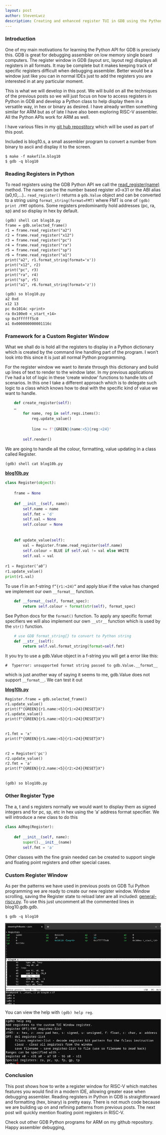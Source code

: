 ```yaml
---
layout: post
author: StevenLwcz
description: Creating and enhanced register TUI in GDB using the Python API.
---
```

### Introduction

One of my main motivations for learning the Python API for GDB is precisely this. GDB is great for debugging assembler on low memory single board computers. The register window in GDB (layout src, layout reg) displays all registers in all formats. It may be complete but it makes keeping track of specific registers difficult when debugging assembler. Better would be a window just like you can in normal IDEs just to add the registers you are interested in at any particular moment. 

This is what we will develop in this post. We will build on all the techniques of the previous posts so we will just focus on how to access registers in Python in GDB and develop a Python class to help display them in a versatile way, in hex or binary as desired. I have already written something similar for ARM but as of late I have also been exploring RISC-V assembler. All the Python APIs work for ARM as well.


I have various files in my [git hub repostitory](https://github.com/StevenLwcz/gdb-python-blog/tree/post10) which will be used as part of this post.

Included is blog10.s, a small assembler program to convert a number from binary to ascii and display it to the screen.


```shell
$ make -f makefile.blog10
$ gdb -q blog10
```

### Reading Registers in Python

To read registers using the GDB Python API we call the [read_register(name)](https://sourceware.org/gdb/onlinedocs/gdb/Frames-In-Python.html#Frames-In-Python) method. The name can be the number based register x0-x31 or the ABI alias (a0,t0,...).. `read_register()` returns a `gdb.Value` object and can be converted to a string using `format_string(format=FMT)` where FMT is one of `(gdb) print /FMT` options. Some registers predominantly hold addresses (pc, ra, sp) and so display in hex by default.


```
(gdb) shell cat blog10.py
frame = gdb.selected_frame()
r1 = frame.read_register("a2")
r2 = frame.read_register("x12")
r3 = frame.read_register("pc")
r4 = frame.read_register("ra")
r5 = frame.read_register("sp")
r6 = frame.read_register("a1")
print("a2", r1.format_string(format='x'))
print("x12", r2)
print("pc", r3)
print("ra", r4)
print("sp", r5)
print("a1", r6.format_string(format='z'))
```

```
(gdb) so blog10.py
a2 0xd
x12 13
pc 0x1014c <print>
ra 0x100e0 <_start_+14>
sp 0x3ffffff5c0
a1 0x000000000001116c
```

### Framework for a Custom Register Window

What we shall do is hold all the registers to display in a Python dictionary which is created by the command line handling part of the program. I won’t look into this since it is just all normal Python programming.


For the register window we want to iterate through this dictionary and build up lines of text to render to the window later. In my previous applications I’ve had a lot of logic in these ‘create window’ functions to handle lots of scenarios. In this one I take a different approach which is to delegate such logic to a class which knows how to deal with the specific kind of value we want to handle.

```python
    def create_register(self):
    …
        for name, reg in self.regs.items():
            reg.update_value()
   
            line += f'{GREEN}{name:<5}{reg:<24}'
    
        self.render()
```

We are going to handle all the colour, formatting, value updating in a class called Register.

```shell
(gdb) shell cat blog10b.py
```

**[blog10b.py](https://github.com/StevenLwcz/gdb-python-blog/blob/post10/blog10b.py)**
```python
class Register(object):

    frame = None

    def __init__(self, name):
        self.name = name
        self.fmt = 'd'
        self.val = None
        self.colour = None


    def update_value(self):
        val = Register.frame.read_register(self.name)
        self.colour = BLUE if self.val != val else WHITE
        self.val = val

r1 = Register(‘a0’)
r1.update_value()
print(r1.val)
```

To use r1 in an f-string `f”{r1:<24)”` and apply blue if the value has changed we implement our own `__format__` function.


```python
    def __format__(self, format_spec):
        return self.colour + format(str(self), format_spec)
```

See Python docs for the `format()` function. To apply any specific format specifiers we will also implement our own `__str__` function which is used by the `str()` function.


```python
    # use GDB format_string{} to convert to Python string
    def __str__(self):
        return self.val.format_string(format=self.fmt)
```


It you try to use a gdb.Value object in a f-string you will get a error like this:


    #  Typerror: unsupported format string passed to gdb.Value.__format__


which is just another way of saying it seems to me, gdb.Value does not support `__format__`.  We can test it out


**[blog10b.py](https://github.com/StevenLwcz/gdb-python-blog/blob/post10/blog10b.py)**
```
Register.frame = gdb.selected_frame()
r1.update_value()
print(f"{GREEN}{r1.name:<5}{r1:<24}{RESET}X")
r1.update_value()
print(f"{GREEN}{r1.name:<5}{r1:<24}{RESET}X")


r1.fmt = 'x'
print(f"{GREEN}{r1.name:<5}{r1:<24}{RESET}X")


r2 = Register('pc')
r2.update_value()
r2.fmt = 'a'
print(f"{GREEN}{r2.name:<5}{r2:<24}{RESET}X")


(gdb) so blog10b.py
```

### Other Register Type

The a, t and s registers normally we would want to display them as signed integers and for pc, sp, etc in hex using the ‘a’ address format specifier. We will introduce a new class to do this


```python
class AdReg(Register):

    def __init__(self, name):
        super().__init__(name)
        self.fmt = 'a'
```

Other classes with the fine grain needed can be created to support single and floating point registers and other special cases.

### Custom Register Window

As per the patterns we have used in previous posts on GDB Tui Python programming we are ready to create our new register window. Window scrolling, saving the Register state to reload later are all included: [general-riscv.py](https://github.com/StevenLwcz/gdb-python/blob/main/general-riscv.py). To use this just uncomment all the commented lines in blog10.gdb.gdb. 

```shell
$ gdb -q blog10
```

![Register Window RISC-V](/images/RegisterWindow10.png)

You can view the help with  `(gdb) help reg`.

![GDB Window Help](/images/RegisterWindowHelp10.png)

### Conclusion

This post shows how to write a register window for RISC-V which matches features you would find in a modern IDE, allowing greater ease when debugging assembler. Reading registers in Python in GDB is straightforward and formatting  (hex, binary) is pretty easy. There is not much code because we are building up on and refining patterns from previous posts. The next post will quickly mention floating point registers in RISC-V.

Check out other GDB Python programs for ARM on my github repository. Happy assembler debugging,


